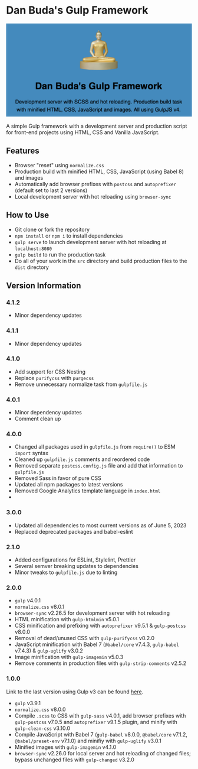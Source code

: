 # Dan Buda's Gulp Framework

<kbd>![Image](gulpframework.png)</kbd>

A simple Gulp framework with a development server and production script for front-end projects using HTML, CSS and Vanilla JavaScript.

## Features

- Browser "reset" using `normalize.css`
- Production build with minified HTML, CSS, JavaScript (using Babel 8) and images
- Automatically add browser prefixes with `postcss` and `autoprefixer` (default set to last 2 versions)
- Local development server with hot reloading using `browser-sync`

## How to Use

- Git clone or fork the repository
- `npm install` or `npm i` to install dependencies
- `gulp serve` to launch development server with hot reloading at `localhost:8080`
- `gulp build` to run the production task
- Do all of your work in the `src` directory and build production files to the `dist` directory

## Version Information

### 4.1.2

- Minor dependency updates

### 4.1.1

- Minor dependency updates

### 4.1.0

- Add support for CSS Nesting
- Replace `purifycss` with `purgecss`
- Remove unnecessary normalize task from `gulpfile.js`

### 4.0.1

- Minor dependency updates
- Comment clean up

### 4.0.0

- Changed all packages used in `gulpfile.js` from `require()` to ESM `import` syntax
- Cleaned up `gulpfile.js` comments and reordered code
- Removed separate `postcss.config.js` file and add that information to `gulpfile.js`
- Removed Sass in favor of pure CSS
- Updated all npm packages to latest versions
- Removed Google Analytics template language in `index.html`
-

### 3.0.0

- Updated all dependencies to most current versions as of June 5, 2023
- Replaced deprecated packages and babel-eslint

### 2.1.0

- Added configurations for ESLint, Stylelint, Prettier
- Several semver breaking updates to dependencies
- Minor tweaks to `gulpfile.js` due to linting

### 2.0.0

- `gulp` v4.0.1
- `normalize.css` v8.0.1
- `browser-sync` v2.26.5 for development server with hot reloading
- HTML minification with `gulp-htmlmin` v5.0.1
- CSS minification and prefixing with `autoprefixer` v9.5.1 & `gulp-postcss` v8.0.0
- Removal of dead/unused CSS with `gulp-purifycss` v0.2.0
- JavaScript minification with Babel 7 (`@babel/core` v7.4.3, `gulp-babel` v7.4.3) & `gulp-uglify` v3.0.2
- Image minification with `gulp-imagemin` v5.0.3
- Remove comments in production files with `gulp-strip-comments` v2.5.2

### 1.0.0

Link to the last version using Gulp v3 can be found [here](https://github.com/DanBuda11/gulp-framework/tree/2165768315c837f24a332c1d098abc750a360414).

- `gulp` v3.9.1
- `normalize.css` v8.0.0
- Compile `.scss` to CSS with `gulp-sass` v4.0.1, add browser prefixes with `gulp-postcss` v7.0.5 and `autoprefixer` v9.1.5 plugin, and minify with `gulp-clean-css` v3.10.0
- Compile JavaScript with Babel 7 (`gulp-babel` v8.0.0, `@babel/core` v7.1.2, `@babel/preset-env` v7.1.0) and minifiy with `gulp-uglify` v3.0.1
- Minified images with `gulp-imagemin` v4.1.0
- `browser-sync` v2.26.0 for local server and hot reloading of changed files; bypass unchanged files with `gulp-changed` v3.2.0
